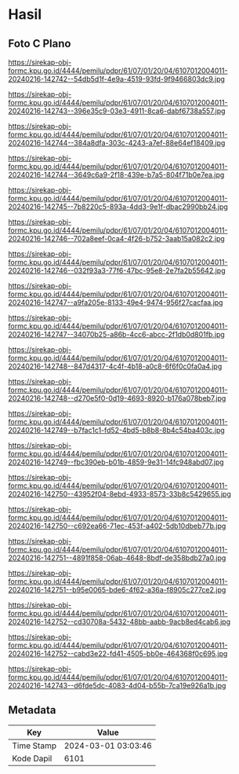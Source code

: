 # Hasil

## Foto C Plano

https://sirekap-obj-formc.kpu.go.id/4444/pemilu/pdpr/61/07/01/20/04/6107012004011-20240216-142742--54db5d1f-4e9a-4519-93fd-9f9466803dc9.jpg

https://sirekap-obj-formc.kpu.go.id/4444/pemilu/pdpr/61/07/01/20/04/6107012004011-20240216-142743--396e35c9-03e3-4911-8ca6-dabf6738a557.jpg

https://sirekap-obj-formc.kpu.go.id/4444/pemilu/pdpr/61/07/01/20/04/6107012004011-20240216-142744--384a8dfa-303c-4243-a7ef-88e64ef18409.jpg

https://sirekap-obj-formc.kpu.go.id/4444/pemilu/pdpr/61/07/01/20/04/6107012004011-20240216-142744--3649c6a9-2f18-439e-b7a5-804f71b0e7ea.jpg

https://sirekap-obj-formc.kpu.go.id/4444/pemilu/pdpr/61/07/01/20/04/6107012004011-20240216-142745--7b8220c5-893a-4dd3-9e1f-dbac2990bb24.jpg

https://sirekap-obj-formc.kpu.go.id/4444/pemilu/pdpr/61/07/01/20/04/6107012004011-20240216-142746--702a8eef-0ca4-4f26-b752-3aab15a082c2.jpg

https://sirekap-obj-formc.kpu.go.id/4444/pemilu/pdpr/61/07/01/20/04/6107012004011-20240216-142746--032f93a3-77f6-47bc-95e8-2e7fa2b55642.jpg

https://sirekap-obj-formc.kpu.go.id/4444/pemilu/pdpr/61/07/01/20/04/6107012004011-20240216-142747--a9fa205e-8133-49e4-9474-956f27cacfaa.jpg

https://sirekap-obj-formc.kpu.go.id/4444/pemilu/pdpr/61/07/01/20/04/6107012004011-20240216-142747--34070b25-a86b-4cc6-abcc-2f1db0d801fb.jpg

https://sirekap-obj-formc.kpu.go.id/4444/pemilu/pdpr/61/07/01/20/04/6107012004011-20240216-142748--847d4317-4c4f-4b18-a0c8-6f6f0c0fa0a4.jpg

https://sirekap-obj-formc.kpu.go.id/4444/pemilu/pdpr/61/07/01/20/04/6107012004011-20240216-142748--d270e5f0-0d19-4693-8920-b176a078beb7.jpg

https://sirekap-obj-formc.kpu.go.id/4444/pemilu/pdpr/61/07/01/20/04/6107012004011-20240216-142749--b7fac1c1-fd52-4bd5-b8b8-8b4c54ba403c.jpg

https://sirekap-obj-formc.kpu.go.id/4444/pemilu/pdpr/61/07/01/20/04/6107012004011-20240216-142749--fbc390eb-b01b-4859-9e31-14fc948abd07.jpg

https://sirekap-obj-formc.kpu.go.id/4444/pemilu/pdpr/61/07/01/20/04/6107012004011-20240216-142750--43952f04-8ebd-4933-8573-33b8c5429655.jpg

https://sirekap-obj-formc.kpu.go.id/4444/pemilu/pdpr/61/07/01/20/04/6107012004011-20240216-142750--c692ea66-71ec-453f-a402-5db10dbeb77b.jpg

https://sirekap-obj-formc.kpu.go.id/4444/pemilu/pdpr/61/07/01/20/04/6107012004011-20240216-142751--4891f858-06ab-4648-8bdf-de358bdb27a0.jpg

https://sirekap-obj-formc.kpu.go.id/4444/pemilu/pdpr/61/07/01/20/04/6107012004011-20240216-142751--b95e0065-bde6-4f62-a36a-f8905c277ce2.jpg

https://sirekap-obj-formc.kpu.go.id/4444/pemilu/pdpr/61/07/01/20/04/6107012004011-20240216-142752--cd30708a-5432-48bb-aabb-9acb8ed4cab6.jpg

https://sirekap-obj-formc.kpu.go.id/4444/pemilu/pdpr/61/07/01/20/04/6107012004011-20240216-142752--cabd3e22-fd41-4505-bb0e-464368f0c695.jpg

https://sirekap-obj-formc.kpu.go.id/4444/pemilu/pdpr/61/07/01/20/04/6107012004011-20240216-142743--d6fde5dc-4083-4d04-b55b-7ca19e926a1b.jpg


## Metadata

| Key        | Value               |
| ---------- | ------------------- |
| Time Stamp | 2024-03-01 03:03:46 |
| Kode Dapil | 6101                |



